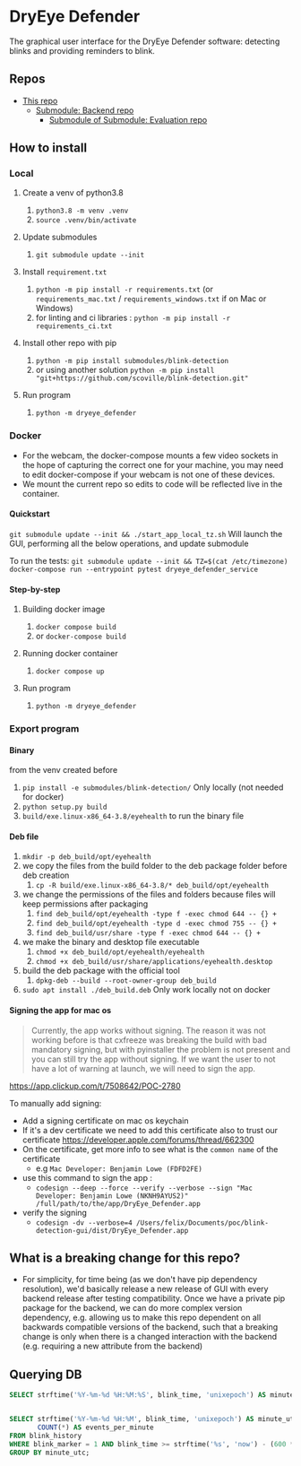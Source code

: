 # DryEye Defender

The graphical user interface for the DryEye Defender software: detecting blinks and providing reminders to blink.

## Repos

- [This repo](https://github.com/scoville/dryeye-defender)
  - [Submodule: Backend repo](https://github.com/scoville/blink-detection)
    - [Submodule of Submodule: Evaluation repo](https://github.com/scoville/blink-detection-evaluation)

## How to install

### Local

1. Create a venv of python3.8
    1. `python3.8 -m venv .venv`
    2. `source .venv/bin/activate`

2. Update submodules
   1. `git submodule update --init`

3. Install `requirement.txt`
    1. `python -m pip install -r requirements.txt` (or `requirements_mac.txt` / `requirements_windows.txt` if on Mac or Windows)
    1. for linting and ci libraries : `python -m pip install -r requirements_ci.txt`

4. Install other repo with pip
    1. `python -m pip install submodules/blink-detection`
    2. or using another solution `python -m pip install "git+https://github.com/scoville/blink-detection.git"`

5. Run program
   1. `python -m dryeye_defender`

### Docker

- For the webcam, the docker-compose mounts a few video sockets in the hope of capturing the correct one for your machine, you may need to edit docker-compose if your webcam is not one of these devices.
- We mount the current repo so edits to code will be reflected live in the container.

#### Quickstart

`git submodule update --init && ./start_app_local_tz.sh`
Will launch the GUI, performing all the below operations, and update submodule

To run the tests:
`git submodule update --init && TZ=$(cat /etc/timezone) docker-compose run --entrypoint pytest dryeye_defender_service`

#### Step-by-step

1. Building docker image
   1. `docker compose build`
   1. or `docker-compose build`

2. Running docker container
   1. `docker compose up`

3. Run program
   1. `python -m dryeye_defender`

### Export program

#### Binary

from the venv created before

1. `pip install -e submodules/blink-detection/` Only locally (not needed for docker)
2. `python setup.py build`
3. `build/exe.linux-x86_64-3.8/eyehealth` to run the binary file

#### Deb file

1. `mkdir -p deb_build/opt/eyehealth`
2. we copy the files from the build folder to the deb package folder before deb creation
   1. `cp -R build/exe.linux-x86_64-3.8/* deb_build/opt/eyehealth`
3. we change the permissions of the files and folders because files will keep permissions after packaging
   1. `find deb_build/opt/eyehealth -type f -exec chmod 644 -- {} +`
   2. `find deb_build/opt/eyehealth -type d -exec chmod 755 -- {} +`
   3. `find deb_build/usr/share -type f -exec chmod 644 -- {} +`
4. we make the binary and desktop file executable
   1. `chmod +x deb_build/opt/eyehealth/eyehealth`
   2. `chmod +x deb_build/usr/share/applications/eyehealth.desktop`
5. build the deb package with the official tool
   1. `dpkg-deb --build --root-owner-group deb_build`
6. `sudo apt install ./deb_build.deb` Only work locally not on docker

#### Signing the app for mac os

> Currently, the app works without signing. The reason it was not working before is that cxfreeze was breaking the build with bad mandatory signing, but with pyinstaller the problem is not present and you can still try the app without signing. If we want the user to not have a lot of warning at launch, we will need to sign the app.

<https://app.clickup.com/t/7508642/POC-2780>

To manually add signing:

- Add a signing certificate on mac os keychain
- If it's a dev certificate we need to add this certificate also to trust our certificate <https://developer.apple.com/forums/thread/662300>
- On the certificate, get more info to see what is the `common name` of the certificate
  - e.g `Mac Developer: Benjamin Lowe (FDFD2FE)`
- use this command to sign the app :
  - `codesign --deep --force --verify --verbose --sign "Mac Developer: Benjamin Lowe (NKNH9AYUS2)" /full/path/to/the/app/DryEye_Defender.app`
- verify the signing
  - `codesign -dv --verbose=4 /Users/felix/Documents/poc/blink-detection-gui/dist/DryEye_Defender.app`

## What is a breaking change for this repo?

- For simplicity, for time being (as we don't have pip dependency resolution), we'd basically release a new release of GUI with every backend release after testing compatibility. Once we have a private pip package for the backend, we can do more complex version dependency, e.g. allowing us to make this repo dependent on all backwards compatible versions of the backend, such that a breaking change is only when there is a changed interaction with the backend (e.g. requiring a new attribute from the backend)

## Querying DB

```sql
SELECT strftime('%Y-%m-%d %H:%M:%S', blink_time, 'unixepoch') AS minute_utc, * from blink_history ORDER BY blink_time DESC;


SELECT strftime('%Y-%m-%d %H:%M', blink_time, 'unixepoch') AS minute_utc,
       COUNT(*) AS events_per_minute
FROM blink_history
WHERE blink_marker = 1 AND blink_time >= strftime('%s', 'now') - (600 * 60)
GROUP BY minute_utc;

```
